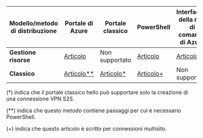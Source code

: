 | **Modello/metodo di distribuzione** | **Portale di Azure** | **Portale classico** | **PowerShell** | **Interfaccia della riga di comando di Azure** |
| --- | --- | --- | --- | --- |
| **Gestione risorse** |[Articolo](../articles/vpn-gateway/vpn-gateway-howto-site-to-site-resource-manager-portal.md) |Non supportato |[Articolo](../articles/vpn-gateway/vpn-gateway-create-site-to-site-rm-powershell.md) | [Articolo](../articles/vpn-gateway/vpn-gateway-howto-site-to-site-resource-manager-cli.md) |
| **Classico** |[Articolo**](../articles/vpn-gateway/vpn-gateway-howto-site-to-site-classic-portal.md) |[Articolo*](../articles/vpn-gateway/vpn-gateway-site-to-site-create.md) |[Articolo+](../articles/vpn-gateway/vpn-gateway-multi-site.md) | Non supportato |

(*) indica che il portale classico hello può supportare solo la creazione di una connessione VPN S2S.

(**) indica che questo metodo contiene passaggi per cui è necessario PowerShell.

(+) indica che questo articolo è scritto per connessioni multisito.